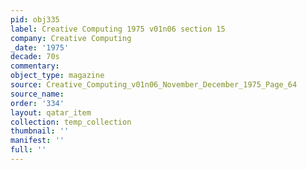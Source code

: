 ```yaml
---
pid: obj335
label: Creative Computing 1975 v01n06 section 15
company: Creative Computing
_date: '1975'
decade: 70s
commentary: 
object_type: magazine
source: Creative_Computing_v01n06_November_December_1975_Page_64
source_name: 
order: '334'
layout: qatar_item
collection: temp_collection
thumbnail: ''
manifest: ''
full: ''
---
```


